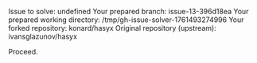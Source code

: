 Issue to solve: undefined
Your prepared branch: issue-13-396d18ea
Your prepared working directory: /tmp/gh-issue-solver-1761493274996
Your forked repository: konard/hasyx
Original repository (upstream): ivansglazunov/hasyx

Proceed.